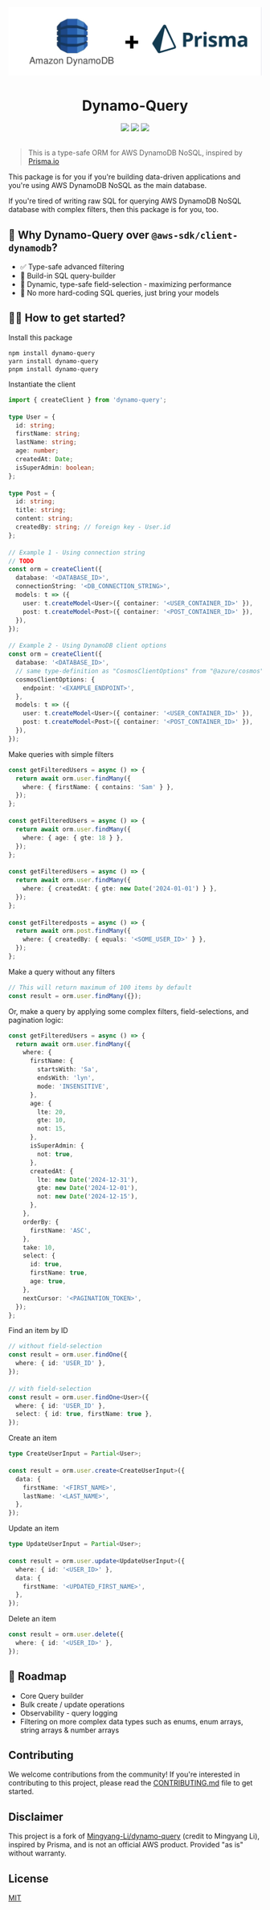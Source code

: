<p align="center">
  <img src="docs/logo.png" />
</p>

<div align="center">
  <h1>Dynamo-Query</h1>
  <a href="#"><img src="https://img.shields.io/npm/v/dynamo-query.svg?style=flat" /></a>
  <a href="#"><img src="https://img.shields.io/badge/PRs-welcome-brightgreen.svg" /></a>
  <a href="./LICENSE"><img src="https://img.shields.io/badge/license-MIT-blue" /></a>
  <br />
  <br />
</div>

> This is a type-safe ORM for AWS DynamoDB NoSQL, inspired by [Prisma.io](https://www.prisma.io/)

This package is for you if you're building data-driven applications and you're using AWS DynamoDB NoSQL as the main database.

If you're tired of writing raw SQL for querying AWS DynamoDB NoSQL database with complex filters, then this package is for you, too.

## 🧠 Why Dynamo-Query over `@aws-sdk/client-dynamodb`?

- ✅ Type-safe advanced filtering
- 💪 Build-in SQL query-builder
- 🚀 Dynamic, type-safe field-selection - maximizing performance
- 🍃 No more hard-coding SQL queries, just bring your models

## 🚶‍♂️ How to get started?

Install this package

```shell
npm install dynamo-query
yarn install dynamo-query
pnpm install dynamo-query
```

Instantiate the client

```typescript
import { createClient } from 'dynamo-query';

type User = {
  id: string;
  firstName: string;
  lastName: string;
  age: number;
  createdAt: Date;
  isSuperAdmin: boolean;
};

type Post = {
  id: string;
  title: string;
  content: string;
  createdBy: string; // foreign key - User.id
};

// Example 1 - Using connection string
// TODO
const orm = createClient({
  database: '<DATABASE_ID>',
  connectionString: '<DB_CONNECTION_STRING>',
  models: t => ({
    user: t.createModel<User>({ container: '<USER_CONTAINER_ID>' }),
    post: t.createModel<Post>({ container: '<POST_CONTAINER_ID>' }),
  }),
});

// Example 2 - Using DynamoDB client options
const orm = createClient({
  database: '<DATABASE_ID>',
  // same type-definition as "CosmosClientOptions" from "@azure/cosmos"
  cosmosClientOptions: {
    endpoint: '<EXAMPLE_ENDPOINT>',
  },
  models: t => ({
    user: t.createModel<User>({ container: '<USER_CONTAINER_ID>' }),
    post: t.createModel<Post>({ container: '<POST_CONTAINER_ID>' }),
  }),
});
```

Make queries with simple filters

```typescript
const getFilteredUsers = async () => {
  return await orm.user.findMany({
    where: { firstName: { contains: 'Sam' } },
  });
};

const getFilteredUsers = async () => {
  return await orm.user.findMany({
    where: { age: { gte: 18 } },
  });
};

const getFilteredUsers = async () => {
  return await orm.user.findMany({
    where: { createdAt: { gte: new Date('2024-01-01') } },
  });
};

const getFilteredposts = async () => {
  return await orm.post.findMany({
    where: { createdBy: { equals: '<SOME_USER_ID>' } },
  });
};
```

Make a query without any filters

```typescript
// This will return maximum of 100 items by default
const result = orm.user.findMany({});
```

Or, make a query by applying some complex filters, field-selections, and pagination logic:

```typescript
const getFilteredUsers = async () => {
  return await orm.user.findMany({
    where: {
      firstName: {
        startsWith: 'Sa',
        endsWith: 'lyn',
        mode: 'INSENSITIVE',
      },
      age: {
        lte: 20,
        gte: 10,
        not: 15,
      },
      isSuperAdmin: {
        not: true,
      },
      createdAt: {
        lte: new Date('2024-12-31'),
        gte: new Date('2024-12-01'),
        not: new Date('2024-12-15'),
      },
    },
    orderBy: {
      firstName: 'ASC',
    },
    take: 10,
    select: {
      id: true,
      firstName: true,
      age: true,
    },
    nextCursor: '<PAGINATION_TOKEN>',
  });
};
```

Find an item by ID

```typescript
// without field-selection
const result = orm.user.findOne({
  where: { id: 'USER_ID' },
});

// with field-selection
const result = orm.user.findOne<User>({
  where: { id: 'USER_ID' },
  select: { id: true, firstName: true },
});
```

Create an item

```typescript
type CreateUserInput = Partial<User>;

const result = orm.user.create<CreateUserInput>({
  data: {
    firstName: '<FIRST_NAME>',
    lastName: '<LAST_NAME>',
  },
});
```

Update an item

```typescript
type UpdateUserInput = Partial<User>;

const result = orm.user.update<UpdateUserInput>({
  where: { id: '<USER_ID>' },
  data: {
    firstName: '<UPDATED_FIRST_NAME>',
  },
});
```

Delete an item

```typescript
const result = orm.user.delete({
  where: { id: '<USER_ID>' },
});
```

## 📝 Roadmap

- Core Query builder
- Bulk create / update operations
- Observability - query logging
- Filtering on more complex data types such as enums, enum arrays, string arrays & number arrays

## Contributing

We welcome contributions from the community! If you're interested in contributing to this project, please read the [CONTRIBUTING.md](./CONTRIBUTING.md) file to get started.

## Disclaimer

This project is a fork of [Mingyang-Li/dynamo-query](https://github.com/Mingyang-Li/dynamo-query) (credit to Mingyang Li), inspired by Prisma, and is not an official AWS product.
Provided "as is" without warranty.

## License

[MIT](./LICENSE)
